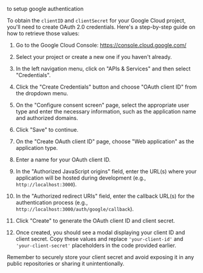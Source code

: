 to setup google authentication

To obtain the `clientID` and `clientSecret` for your Google Cloud project, you'll need to create OAuth 2.0 credentials. Here's a step-by-step guide on how to retrieve those values:

1. Go to the Google Cloud Console: https://console.cloud.google.com/

2. Select your project or create a new one if you haven't already.

3. In the left navigation menu, click on "APIs & Services" and then select "Credentials".

4. Click the "Create Credentials" button and choose "OAuth client ID" from the dropdown menu.

5. On the "Configure consent screen" page, select the appropriate user type and enter the necessary information, such as the application name and authorized domains.

6. Click "Save" to continue.

7. On the "Create OAuth client ID" page, choose "Web application" as the application type.

8. Enter a name for your OAuth client ID.

9. In the "Authorized JavaScript origins" field, enter the URL(s) where your application will be hosted during development (e.g., `http://localhost:3000`).

10. In the "Authorized redirect URIs" field, enter the callback URL(s) for the authentication process (e.g., `http://localhost:3000/auth/google/callback`).

11. Click "Create" to generate the OAuth client ID and client secret.

12. Once created, you should see a modal displaying your client ID and client secret. Copy these values and replace `'your-client-id'` and `'your-client-secret'` placeholders in the code provided earlier.

Remember to securely store your client secret and avoid exposing it in any public repositories or sharing it unintentionally.